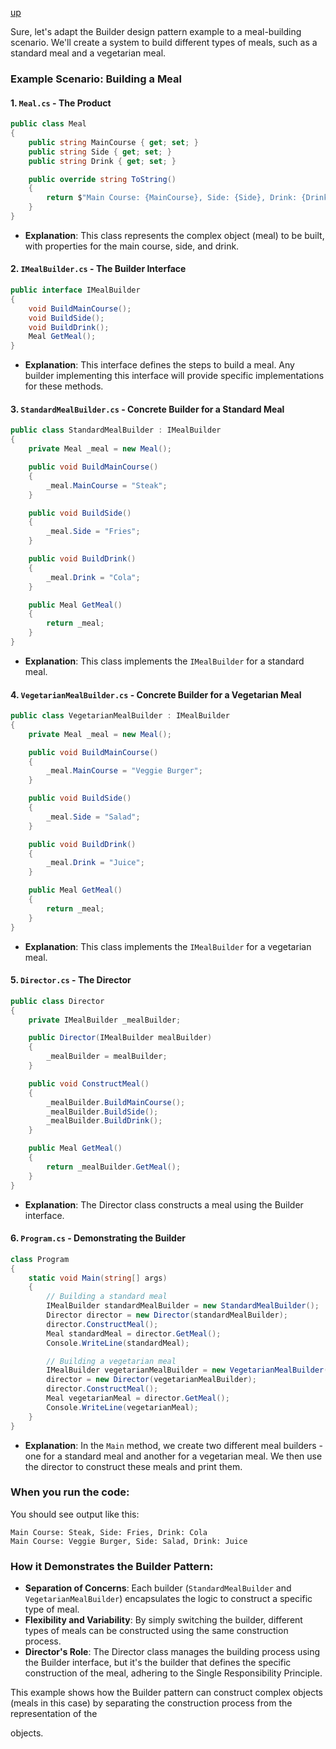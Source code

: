 [up](../README.md)

Sure, let's adapt the Builder design pattern example to a meal-building scenario. We'll create a system to build different types of meals, such as a standard meal and a vegetarian meal.

### Example Scenario: Building a Meal

#### 1. `Meal.cs` - The Product

```csharp
public class Meal
{
    public string MainCourse { get; set; }
    public string Side { get; set; }
    public string Drink { get; set; }

    public override string ToString()
    {
        return $"Main Course: {MainCourse}, Side: {Side}, Drink: {Drink}";
    }
}
```

- **Explanation**: This class represents the complex object (meal) to be built, with properties for the main course, side, and drink.

#### 2. `IMealBuilder.cs` - The Builder Interface

```csharp
public interface IMealBuilder
{
    void BuildMainCourse();
    void BuildSide();
    void BuildDrink();
    Meal GetMeal();
}
```

- **Explanation**: This interface defines the steps to build a meal. Any builder implementing this interface will provide specific implementations for these methods.

#### 3. `StandardMealBuilder.cs` - Concrete Builder for a Standard Meal

```csharp
public class StandardMealBuilder : IMealBuilder
{
    private Meal _meal = new Meal();

    public void BuildMainCourse()
    {
        _meal.MainCourse = "Steak";
    }

    public void BuildSide()
    {
        _meal.Side = "Fries";
    }

    public void BuildDrink()
    {
        _meal.Drink = "Cola";
    }

    public Meal GetMeal()
    {
        return _meal;
    }
}
```

- **Explanation**: This class implements the `IMealBuilder` for a standard meal.

#### 4. `VegetarianMealBuilder.cs` - Concrete Builder for a Vegetarian Meal

```csharp
public class VegetarianMealBuilder : IMealBuilder
{
    private Meal _meal = new Meal();

    public void BuildMainCourse()
    {
        _meal.MainCourse = "Veggie Burger";
    }

    public void BuildSide()
    {
        _meal.Side = "Salad";
    }

    public void BuildDrink()
    {
        _meal.Drink = "Juice";
    }

    public Meal GetMeal()
    {
        return _meal;
    }
}
```

- **Explanation**: This class implements the `IMealBuilder` for a vegetarian meal.

#### 5. `Director.cs` - The Director

```csharp
public class Director
{
    private IMealBuilder _mealBuilder;

    public Director(IMealBuilder mealBuilder)
    {
        _mealBuilder = mealBuilder;
    }

    public void ConstructMeal()
    {
        _mealBuilder.BuildMainCourse();
        _mealBuilder.BuildSide();
        _mealBuilder.BuildDrink();
    }

    public Meal GetMeal()
    {
        return _mealBuilder.GetMeal();
    }
}
```

- **Explanation**: The Director class constructs a meal using the Builder interface.

#### 6. `Program.cs` - Demonstrating the Builder

```csharp
class Program
{
    static void Main(string[] args)
    {
        // Building a standard meal
        IMealBuilder standardMealBuilder = new StandardMealBuilder();
        Director director = new Director(standardMealBuilder);
        director.ConstructMeal();
        Meal standardMeal = director.GetMeal();
        Console.WriteLine(standardMeal);

        // Building a vegetarian meal
        IMealBuilder vegetarianMealBuilder = new VegetarianMealBuilder();
        director = new Director(vegetarianMealBuilder);
        director.ConstructMeal();
        Meal vegetarianMeal = director.GetMeal();
        Console.WriteLine(vegetarianMeal);
    }
}
```

- **Explanation**: In the `Main` method, we create two different meal builders - one for a standard meal and another for a vegetarian meal. We then use the director to construct these meals and print them.

### When you run the code:

You should see output like this:

```
Main Course: Steak, Side: Fries, Drink: Cola
Main Course: Veggie Burger, Side: Salad, Drink: Juice
```

### How it Demonstrates the Builder Pattern:

- **Separation of Concerns**: Each builder (`StandardMealBuilder` and `VegetarianMealBuilder`) encapsulates the logic to construct a specific type of meal.
- **Flexibility and Variability**: By simply switching the builder, different types of meals can be constructed using the same construction process.
- **Director's Role**: The Director class manages the building process using the Builder interface, but it's the builder that defines the specific construction of the meal, adhering to the Single Responsibility Principle.

This example shows how the Builder pattern can construct complex objects (meals in this case) by separating the construction process from the representation of the

 objects.

